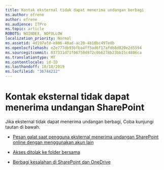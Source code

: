 ```yaml
---
title: Kontak eksternal tidak dapat menerima undangan berbagi
ms.author: efrene
author: efrene
ms.audience: ITPro
ms.topic: article
ROBOTS: NOINDEX, NOFOLLOW
localization_priority: Normal
ms.assetid: 4d197afd-e806-40ad-ac20-4b10bc497edb
ms.openlocfilehash: e2e777db93bfba4ff5ad6f17afdb8d820e2d5594
ms.sourcegitcommit: 037331d71f06750d972c0b6278b23bb15c4806ca
ms.translationtype: MT
ms.contentlocale: id-ID
ms.lasthandoff: 10/18/2019
ms.locfileid: "36744212"
---
```

# <a name="external-contact-is-unable-to-accept-a-sharepoint-invitation"></a>Kontak eksternal tidak dapat menerima undangan SharePoint

Jika eksternal tidak dapat menerima undangan berbagi, Coba kunjungi tautan di bawah.

- [Pesan galat saat pengguna eksternal menerima undangan SharePoint online dengan menggunakan akun lain](https://docs.microsoft.com/sharepoint/support/sharing-and-permissions/error-when-external-user-accepts-an-invitation-by-using-another-account)

- [Akses ditolak ke folder bersama](https://docs.microsoft.com/sharepoint/support/sharing-and-permissions/cannot-access-shared-folder)

- [Berbagi kesalahan di SharePoint dan OneDrive](https://docs.microsoft.com/sharepoint/sharepoint-onedrive-error-message)

